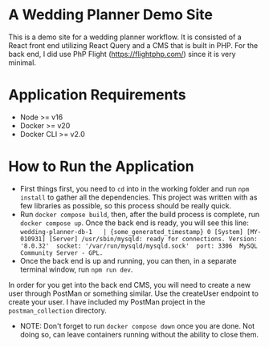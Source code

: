 # A Wedding Planner Demo Site
This is a demo site for a wedding planner workflow.  It is consisted of a React front end utilizing React Query and a CMS that is built in PHP.  For the back end, I did use PhP Flight (https://flightphp.com/) since it is very minimal.  

# Application Requirements
- Node >= v16
- Docker >= v20
- Docker CLI >= v2.0

# How to Run the Application
- First things first, you need to `cd` into in the working folder and run `npm install` to gather all the dependencies.  This project was written with as few libraries as possible, so this process should be really quick.                
- Run `docker compose build`, then, after the build process is complete, run `docker compose up`.  Once the back end is ready, you will see this line: `wedding-planner-db-1   | {some_generated_timestamp} 0 [System] [MY-010931] [Server] /usr/sbin/mysqld: ready for connections. Version: '8.0.32'  socket: '/var/run/mysqld/mysqld.sock'  port: 3306  MySQL Community Server - GPL.`
- Once the back end is up and running, you can then, in a separate terminal window, run `npm run dev`.  

In order for you get into the back end CMS, you will need to create a new user through PostMan or something similar.  Use the createUser endpoint to create your user.  I have included my PostMan project in the `postman_collection` directory. 

- NOTE:  Don't forget to run `docker compose down` once you are done.  Not doing so, can leave containers running without the ability to close them. 